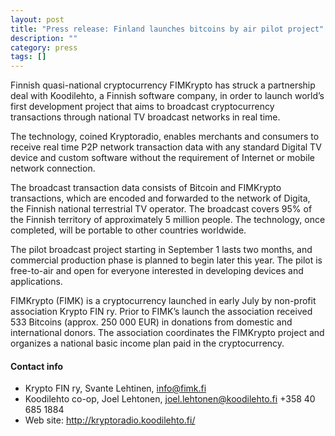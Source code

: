 ```yaml
---
layout: post
title: "Press release: Finland launches bitcoins by air pilot project"
description: ""
category: press
tags: []
---
```


Finnish quasi-national cryptocurrency FIMKrypto has struck a
partnership deal with Koodilehto, a Finnish software company, in order
to launch world’s first development project that aims to broadcast
cryptocurrency transactions through national TV broadcast networks in
real time.

The technology, coined Kryptoradio, enables merchants and consumers to
receive real time P2P network transaction data with any standard
Digital TV device and custom software without the requirement of
Internet or mobile network connection.

The broadcast transaction data consists of Bitcoin and FIMKrypto
transactions, which are encoded and forwarded to the network of
Digita, the Finnish national terrestrial TV operator. The broadcast
covers 95% of the Finnish territory of approximately 5 million
people. The technology, once completed, will be portable to other
countries worldwide.

The pilot broadcast project starting in September 1 lasts two months,
and commercial production phase is planned to begin later this
year. The pilot is free-to-air and open for everyone interested in
developing devices and applications.

FIMKrypto (FIMK) is a cryptocurrency launched in early July by
non-profit association Krypto FIN ry. Prior to FIMK’s launch the
association received 533 Bitcoins (approx. 250 000 EUR) in donations
from domestic and international donors. The association coordinates
the FIMKrypto project and organizes a national basic income plan paid
in the cryptocurrency.

#### Contact info

* Krypto FIN ry, Svante Lehtinen, info@fimk.fi
* Koodilehto co-op, Joel Lehtonen, joel.lehtonen@koodilehto.fi +358 40 685 1884
* Web site: http://kryptoradio.koodilehto.fi/


